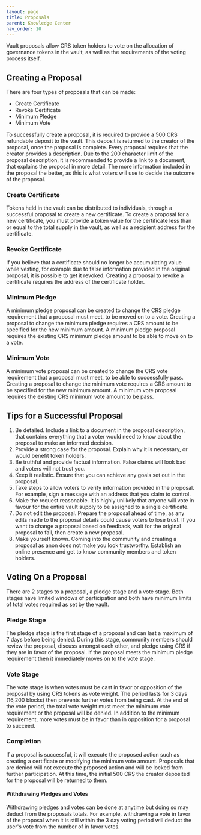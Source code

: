 ```yaml
---
layout: page
title: Proposals
parent: Knowledge Center
nav_order: 10
---
```


Vault proposals allow CRS token holders to vote on the allocation of governance tokens in the vault, as well as the requirements of the voting process itself.

## Creating a Proposal

There are four types of proposals that can be made:

- Create Certificate
- Revoke Certificate
- Minimum Pledge
- Minimum Vote

To successfully create a proposal, it is required to provide a 500 CRS refundable deposit to the vault. This deposit is returned to the creator of the proposal, once the proposal is complete. Every proposal requires that the creator provides a description. Due to the 200 character limit of the proposal description, it is recommended to provide a link to a document, that explains the proposal in more detail. The more information included in the proposal the better, as this is what voters will use to decide the outcome of the proposal.

### Create Certificate

Tokens held in the vault can be distributed to individuals, through a successful proposal to create a new certificate. To create a proposal for a new certificate, you must provide a token value for the certificate less than or equal to the total supply in the vault, as well as a recipient address for the certificate.

### Revoke Certificate

If you believe that a certificate should no longer be accumulating value while vesting, for example due to false information provided in the original proposal, it is possible to get it revoked. Creating a proposal to revoke a certificate requires the address of the certificate holder.

### Minimum Pledge

A minimum pledge proposal can be created to change the CRS pledge requirement that a proposal must meet, to be moved on to a vote. Creating a proposal to change the minimum pledge requires a CRS amount to be specified for the new minimum amount. A minimum pledge proposal requires the existing CRS minimum pledge amount to be able to move on to a vote.

### Minimum Vote

A minimum vote proposal can be created to change the CRS vote requirement that a proposal must meet, to be able to successfully pass. Creating a proposal to change the minimum vote requires a CRS amount to be specified for the new minimum amount. A minimum vote proposal requires the existing CRS minimum vote amount to be pass.

## Tips for a Successful Proposal

1. Be detailed. Include a link to a document in the proposal description, that contains everything that a voter would need to know about the proposal to make an informed decision.
2. Provide a strong case for the proposal. Explain why it is necessary, or would benefit token holders.
3. Be truthful and provide factual information. False claims will look bad and voters will not trust you.
4. Keep it realistic. Ensure that you can achieve any goals set out in the proposal.
5. Take steps to allow voters to verify information provided in the proposal. For example, sign a message with an address that you claim to control.
6. Make the request reasonable. It is highly unlikely that anyone will vote in favour for the entire vault supply to be assigned to a single certificate.
7. Do not edit the proposal. Prepare the proposal ahead of time, as any edits made to the proposal details could cause voters to lose trust. If you want to change a proposal based on feedback, wait for the original proposal to fail, then create a new proposal.
8. Make yourself known. Coming into the community and creating a proposal as anon does not make you look trustworthy. Establish an online presence and get to know community members and token holders.

## Voting On a Proposal

There are 2 stages to a proposal, a pledge stage and a vote stage. Both stages have limited windows of participation and both have minimum limits of total votes required as set by the [vault](Vault).

### Pledge Stage

The pledge stage is the first stage of a proposal and can last a maximum of 7 days before being denied. During this stage, community members should review the proposal, discuss amongst each other, and pledge using CRS if they are in favor of the proposal. If the proposal meets the minimum pledge requirement then it immediately moves on to the vote stage.

### Vote Stage

The vote stage is when votes must be cast in favor or opposition of the proposal by using CRS tokens as vote weight. The period lasts for 3 days (16,200 blocks) then prevents further votes from being cast. At the end of the vote period, the total vote weight must meet the minimum vote requirement or the proposal will be denied. In addition to the minimum requirement, more votes must be in favor than in opposition for a proposal to succeed.

### Completion

If a proposal is successful, it will execute the proposed action such as creating a certificate or modifying the minimum vote amount. Proposals that are denied will not execute the proposed action and will be locked from further participation. At this time, the initial 500 CRS the creator deposited for the proposal will be returned to them.

#### Withdrawing Pledges and Votes

Withdrawing pledges and votes can be done at anytime but doing so may deduct from the proposals totals. For example, withdrawing a vote in favor of the proposal when it is still within the 3 day voting period will deduct the user's vote from the number of in favor votes.
